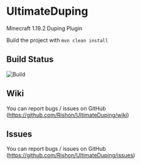 # UltimateDuping

Minecraft 1.19.2 Duping Plugin

Build the project with ``mvn clean install``

## Build Status

![Build](https://travis-ci.com/Rishon/UltimateDuping.svg?branch=master)

## Wiki

You can report bugs / issues on GitHub (https://github.com/Rishon/UltimateDuping/wiki)

## Issues

You can report bugs / issues on GitHub (https://github.com/Rishon/UltimateDuping/issues)

